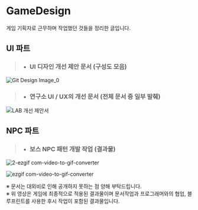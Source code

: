 # GameDesign
게임 기획자로 근무하며 작업했던 것들을 정리한 글입니다.

UI 파트
-
> - ### UI 디자인 개선 제안 문서 (구성도 모음) ###
![Git Design Image_0](https://github.com/user-attachments/assets/437d13d8-e65f-4649-8378-daac05a3c93b)

> - ### 연구소 UI / UX의 개선 문서 (전체 문서 중 일부 발췌) ###
![LAB 개선 제안서](https://github.com/user-attachments/assets/7f60a668-0fc2-4775-a175-1741921467c8)


NPC 파트
-
>- ### 보스 NPC 패턴 개발 작업 (결과물)
![2-ezgif com-video-to-gif-converter](https://github.com/user-attachments/assets/2c911e8a-2c5d-4239-a95a-6c0eb7505d5d)

![ezgif com-video-to-gif-converter](https://github.com/user-attachments/assets/91e9254d-a334-468c-9e08-5049fcb04f1a)

※ 문서는 대외비로 인해 공개하지 못하는 점 양해 부탁드립니다.</br>
※ 위 영상은 게임에 최종적으로 적용된 결과물이며 문서작업과 프로그래머와의 협업, 블루프린트를 사용한 후시 작업이 포함된 결과물입니다.
